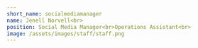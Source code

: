 ```yaml
---
short_name: socialmediamanager
name: Jenell Norvell<br>
position: Social Media Manager<br>Operations Assistant<br>
image: /assets/images/staff/staff.png
---
```

